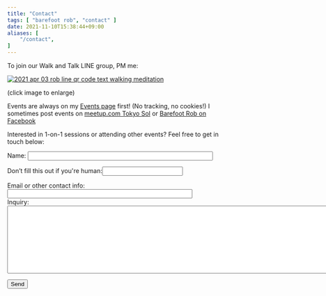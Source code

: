 ```yaml
---
title: "Contact"
tags: [ "barefoot rob", "contact" ]
date: 2021-11-10T15:38:44+09:00
aliases: [
    "/contact",
]
---
```


To join our Walk and Talk LINE group, PM me:

[![2021 apr 03 rob line qr code text walking meditation](//b.robnugen.com/blog/2021/thumbs/2021_sep_25_rob_line_qr_code_text_walk_and_talk.jpg)](//b.robnugen.com/blog/2021/2021_sep_25_rob_line_qr_code_text_walk_and_talk.jpg)


<div class="note">(click image to enlarge)</div>


Events are always on my [Events page](/en/events/) first!  (No tracking, no cookies!)
I sometimes post events on [meetup.com Tokyo Sol](https://www.meetup.com/Tokyo-Sol-barefoot-more/) or [Barefoot Rob on Facebook](https://www.facebook.com/barefootrob/events)

Interested in 1-on-1 sessions or attending other events?  Feel free to get in touch below:

<!-- modify this form HTML and place wherever you want your form -->
<form
  action="https://formspree.io/f/mzboaopl"
  method="POST">
  <!-- your other form fields go here -->

<div>
    <label class="pure-form" for="name">
        Name:
        <input class="pure-form" id="name" size="50" name="name" type="text" maxlength="255" value="" />
    </label>
</div>

<p class="hidden">
    <label>Don’t fill this out if you're human:<input class="pure-form" name="page" />
    </label>
</p>

<div>
    <label class="pure-form" for="email">
        Email or other contact info:
        <input class="pure-form" id="email" size="50" name="email" type="text" maxlength="255" value="" />
    </label>
</div>

<div>
    <label class="pure-form" for="inquiry">
        Inquiry:
        <textarea id="inquiry" rows="10" cols="120" name="inquiry"></textarea>
    </label>
</div>

<button class="pure-form button_text" type="submit">Send</button>

</form>
